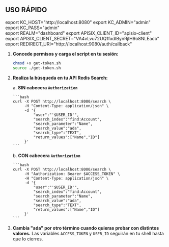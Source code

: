 ## USO RÁPIDO

export KC_HOST="http://localhost:8080"
export KC_ADMIN="admin"              
export KC_PASS="admin"      
export REALM="dashboard"
export APISIX_CLIENT_ID="apisix-client"
export APISIX_CLIENT_SECRET="VA4vLvu72UQ1fxdIBynRjIH9o8NLEacb"
export REDIRECT_URI="http://localhost:9080/auth/callback"

1.  **Concede permisos y carga el script en tu sesión:**

    ```bash
    chmod +x get-token.sh
    source ./get-token.sh
    ```

2.  **Realiza la búsqueda en tu API Redis Search:**

    a.  **SIN cabecera `Authorization`**

        ```bash
        curl -X POST http://localhost:8000/search \
             -H "Content-Type: application/json" \
             -d '{
                 "user":"'$USER_ID'",
                 "search_index":"find:Account",
                 "search_parameter":"Name",
                 "search_value":"ada",
                 "search_type":"TEXT",
                 "return_values":["Name","ID"]
             }'
        ```

    b.  **CON cabecera `Authorization`**

        ```bash
        curl -X POST http://localhost:8000/search \
             -H "Authorization: Bearer $ACCESS_TOKEN" \
             -H "Content-Type: application/json" \
             -d '{
                 "user":"'$USER_ID'",
                 "search_index":"find:Account",
                 "search_parameter":"Name",
                 "search_value":"ada",
                 "search_type":"TEXT",
                 "return_values":["Name","ID"]
             }'
        ```

3.  **Cambia "ada" por otro término cuando quieras probar con distintos valores.**
    Las variables `ACCESS_TOKEN` y `USER_ID` seguirán en tu shell hasta que lo cierres.

